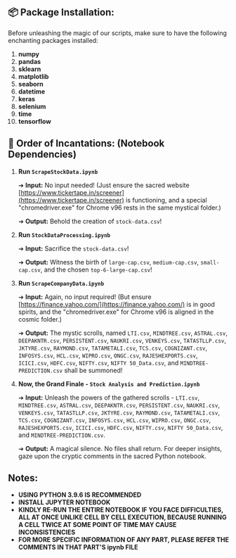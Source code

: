 ## **📦 Package Installation:**
Before unleashing the magic of our scripts, make sure to have the following enchanting packages installed:

1. **numpy**
2. **pandas**
3. **sklearn**
4. **matplotlib**
5. **seaborn**
6. **datetime**
7. **keras**
8. **selenium**
9. **time**
10. **tensorflow**

## **🔮 Order of Incantations: (Notebook Dependencies)**
1. **Run `ScrapeStockData.ipynb`**

   ➔ **Input:** No input needed! (Just ensure the sacred website [https://www.tickertape.in/screener](https://www.tickertape.in/screener) is functioning, and a special "chromedriver.exe" for Chrome v96 rests in the same mystical folder.)

   ➔ **Output:** Behold the creation of `stock-data.csv`!

2. **Run `StockDataProcessing.ipynb`**

   ➔ **Input:** Sacrifice the `stock-data.csv`!

   ➔ **Output:** Witness the birth of `large-cap.csv`, `medium-cap.csv`, `small-cap.csv`, and the chosen `top-6-large-cap.csv`!

3. **Run `ScrapeCompanyData.ipynb`**

   ➔ **Input:** Again, no input required! (But ensure [https://finance.yahoo.com/](https://finance.yahoo.com/) is in good spirits, and the "chromedriver.exe" for Chrome v96 is aligned in the cosmic folder.)

   ➔ **Output:** The mystic scrolls, named `LTI.csv`, `MINDTREE.csv`, `ASTRAL.csv`, `DEEPAKNTR.csv`, `PERSISTENT.csv`, `NAUKRI.csv`, `VENKEYS.csv`, `TATASTLLP.csv`, `JKTYRE.csv`, `RAYMOND.csv`, `TATAMETALI.csv`, `TCS.csv`, `COGNIZANT.csv`, `INFOSYS.csv`, `HCL.csv`, `WIPRO.csv`, `ONGC.csv`, `RAJESHEXPORTS.csv`, `ICICI.csv`, `HDFC.csv`, `NIFTY.csv`, `NIFTY 50_Data.csv`, and `MINDTREE-PREDICTION.csv` shall be summoned!

4. **Now, the Grand Finale - `Stock Analysis and Prediction.ipynb`**

   ➔ **Input:** Unleash the powers of the gathered scrolls - `LTI.csv`, `MINDTREE.csv`, `ASTRAL.csv`, `DEEPAKNTR.csv`, `PERSISTENT.csv`, `NAUKRI.csv`, `VENKEYS.csv`, `TATASTLLP.csv`, `JKTYRE.csv`, `RAYMOND.csv`, `TATAMETALI.csv`, `TCS.csv`, `COGNIZANT.csv`, `INFOSYS.csv`, `HCL.csv`, `WIPRO.csv`, `ONGC.csv`, `RAJESHEXPORTS.csv`, `ICICI.csv`, `HDFC.csv`, `NIFTY.csv`, `NIFTY 50_Data.csv`, and `MINDTREE-PREDICTION.csv`.

   ➔ **Output:** A magical silence. No files shall return. For deeper insights, gaze upon the cryptic comments in the sacred Python notebook.

## **Notes:**

- **USING PYTHON 3.9.6 IS RECOMMENDED**
- **INSTALL JUPYTER NOTEBOOK**
- **KINDLY RE-RUN THE ENTIRE NOTEBOOK IF YOU FACE DIFFICULTIES, ALL AT ONCE UNLIKE CELL BY CELL EXECUTION, BECAUSE RUNNING A CELL TWICE AT SOME POINT OF TIME MAY CAUSE INCONSISTENCIES**
- **FOR MORE SPECIFIC INFORMATION OF ANY PART, PLEASE REFER THE COMMENTS IN THAT PART'S ipynb FILE**
